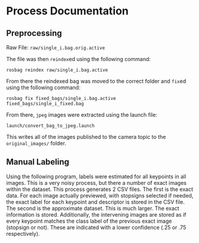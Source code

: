 # Process Documentation

## Preprocessing

Raw File: `raw/single_i.bag.orig.active`

The file was then `reindex`ed using the following command:

`rosbag reindex raw/single_i.bag.active`

From there the reindexed bag was moved to the correct folder and `fix`ed using the following command:

`rosbag fix fixed_bags/single_i.bag.active fixed_bags/single_i_fixed.bag`

From there, `jpeg` images were extracted using the launch file:

`launch/convert_bag_to_jpeg.launch`

This writes all of the images published to the camera topic to the
`original_images/` folder.

## Manual Labeling

Using the following program, labels were estimated for all keypoints in all
images. This is a very noisy process, but there a number of exact images within
the dataset. This process generates 2 CSV files. The first is the exact data.
For each image actually previewed, with stopsigns selected if needed, the exact
label for each keypoint and descriptor is stored in the CSV file. The second is
the approximate dataset. This is much larger. The exact information is stored.
Additionally, the intervening images are stored as if every keypoint matches the
class label of the previous exact image (stopsign or not). These are indicated
with a lower confidence (.25 or .75 respectively).
